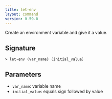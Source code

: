 ```yaml
---
title: let-env
layout: command
version: 0.59.0
---
```


Create an environment variable and give it a value.

## Signature

```> let-env (var_name) (initial_value)```

## Parameters

 -  `var_name`: variable name
 -  `initial_value`: equals sign followed by value

